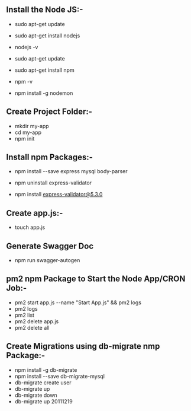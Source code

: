 ## Install the Node JS:-
- sudo apt-get update
- sudo apt-get install nodejs
- nodejs -v

- sudo apt-get update
- sudo apt-get install npm
- npm -v

- npm install -g nodemon

## Create Project Folder:-
- mkdir my-app
- cd my-app
- npm init

## Install npm Packages:-
- npm install --save express mysql body-parser

- npm uninstall express-validator
- npm install express-validator@5.3.0

## Create app.js:-
- touch app.js

## Generate Swagger Doc
- npm run swagger-autogen

## pm2 npm Package to Start the Node App/CRON Job:-
- pm2 start app.js --name "Start App.js" && pm2 logs
- pm2 logs
- pm2 list
- pm2 delete app.js
- pm2 delete all

## Create Migrations using db-migrate nmp Package:-
- npm install -g db-migrate
- npm install --save db-migrate-mysql
- db-migrate create user
- db-migrate up
- db-migrate down
- db-migrate up 20111219